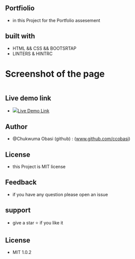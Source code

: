 ## Portfiolio 

- in this Project for the Portfolio assesement

## built with

- HTML && CSS && BOOTSRTAP
- LINTERS &  HINTRC

# Screenshot of the page

<img src="">


## Live demo link 

- <img src="https://img.icons8.com/color/20/000000/firebase.png"/><a href="https://ccobasi.github.io/Portfolio">Live Demo Link</a>


## Author 

- @Chukwuma Obasi (github) : (www.github.com/ccobasi)


## License

- this Project is MIT license

## Feedback

- if you have any question please open an issue

## support 
 
 -  give a star ⭐ if you like it


 ## License

 - MIT 1.0.2 

